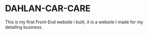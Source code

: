 # DAHLAN-CAR-CARE
This is my first Front-End website i built, it is a website I made for my detailing business.
